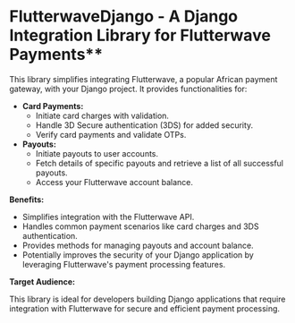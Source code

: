 # FlutterwaveDjango - A Django Integration Library for Flutterwave Payments**

This library simplifies integrating Flutterwave, a popular African payment gateway, with your Django project. It provides functionalities for:

* **Card Payments:**
    * Initiate card charges with validation.
    * Handle 3D Secure authentication (3DS) for added security.
    * Verify card payments and validate OTPs.
* **Payouts:**
    * Initiate payouts to user accounts.
    * Fetch details of specific payouts and retrieve a list of all successful payouts.
    * Access your Flutterwave account balance.

**Benefits:**

* Simplifies integration with the Flutterwave API.
* Handles common payment scenarios like card charges and 3DS authentication.
* Provides methods for managing payouts and account balance.
* Potentially improves the security of your Django application by leveraging Flutterwave's payment processing features.

**Target Audience:**

This library is ideal for developers building Django applications that require integration with Flutterwave for secure and efficient payment processing.
